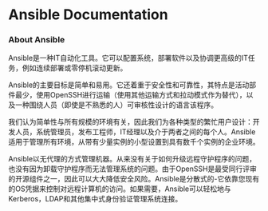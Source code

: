 # Ansible Documentation
### About Ansible
Ansible是一种IT自动化工具。它可以配置系统，部署软件以及协调更高级的IT任务，例如连续部署或零停机滚动更新。

Ansible的主要目标是简单和易用。它还着重于安全性和可靠性，其特点是活动部件最少，使用OpenSSH进行运输（使用其他运输方式和拉动模式作为替代），以及一种围绕人员（即使是不熟悉的人）可审核性设计的语言该程序。

我们认为简单性与所有规模的环境有关，因此我们为各种类型的繁忙用户设计：开发人员，系统管理员，发布工程师，IT经理以及介于两者之间的每个人。Ansible适用于管理所有环境，从带有少量实例的小型设置到具有数千个实例的企业环境。

Ansible以无代理的方式管理机器。从来没有关于如何升级远程守护程序的问题，也没有因为卸载守护程序而无法管理系统的问题。由于OpenSSH是最受同行评审的开源组件之一，因此可以大大降低安全风险。Ansible是分散式的-它依靠您现有的OS凭据来控制对远程计算机的访问。如果需要，Ansible可以轻松地与Kerberos，LDAP和其他集中式身份验证管理系统连接。



















